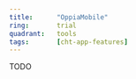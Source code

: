 ```yaml
---
title:      "OppiaMobile"
ring:       trial
quadrant:   tools
tags:       [cht-app-features]
---
```


TODO